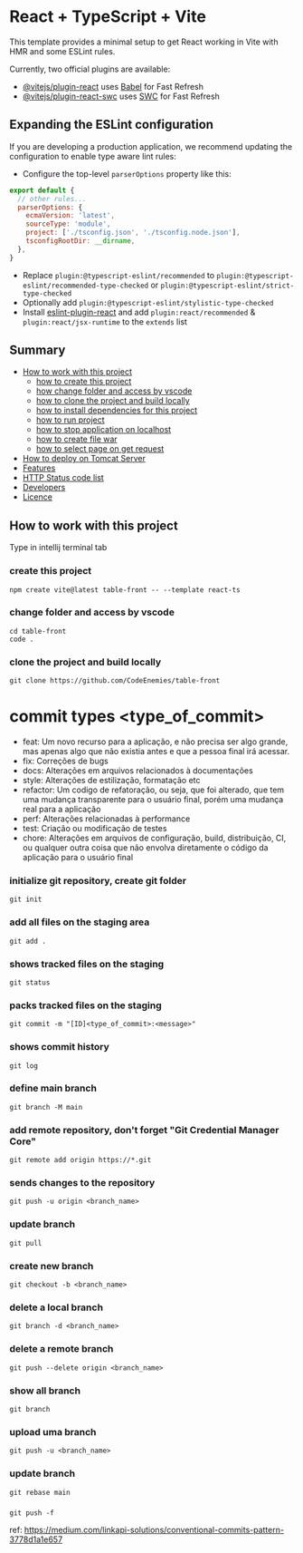 # React + TypeScript + Vite

This template provides a minimal setup to get React working in Vite with HMR and some ESLint rules.

Currently, two official plugins are available:

- [@vitejs/plugin-react](https://github.com/vitejs/vite-plugin-react/blob/main/packages/plugin-react/README.md) uses [Babel](https://babeljs.io/) for Fast Refresh
- [@vitejs/plugin-react-swc](https://github.com/vitejs/vite-plugin-react-swc) uses [SWC](https://swc.rs/) for Fast Refresh

## Expanding the ESLint configuration

If you are developing a production application, we recommend updating the configuration to enable type aware lint rules:

- Configure the top-level `parserOptions` property like this:

```js
export default {
  // other rules...
  parserOptions: {
    ecmaVersion: 'latest',
    sourceType: 'module',
    project: ['./tsconfig.json', './tsconfig.node.json'],
    tsconfigRootDir: __dirname,
  },
}
```

- Replace `plugin:@typescript-eslint/recommended` to `plugin:@typescript-eslint/recommended-type-checked` or `plugin:@typescript-eslint/strict-type-checked`
- Optionally add `plugin:@typescript-eslint/stylistic-type-checked`
- Install [eslint-plugin-react](https://github.com/jsx-eslint/eslint-plugin-react) and add `plugin:react/recommended` & `plugin:react/jsx-runtime` to the `extends` list

## Summary
* [How to work with this project](#how-to-work-with-this-project)
  - [how to create this project](#how-to-create-this-project)
  - [how change folder and access by vscode](#how-change-folder-and-access-by-vscode)
  - [how to clone the project and build locally](#how-to-clone-the-project-and-build-locally)
  - [how to install dependencies for this project](#how-to-install-dependencies-for-this-project)
  - [how to run project](#how-to-run-project)
  - [how to stop application on localhost](#how-to-stop-application-on-localhost)
  - [how to create file war](#how-to-create-file-war)
  - [how to select page on get request](#how-to-select-page-on-get-request)
* [How to deploy on Tomcat Server](#how-to-deploy-on-tomcat-server)
* [Features](#features)
* [HTTP Status code list](#http-status-code-list)
* [Developers](#developers)
* [Licence](#licence)

## How to work with this project
Type in intellij terminal tab

### create this project
```
npm create vite@latest table-front -- --template react-ts
```
### change folder and access by vscode
```
cd table-front
code .
```
### clone the project and build locally
```
git clone https://github.com/CodeEnemies/table-front
```

# commit types <type_of_commit>
* feat: Um novo recurso para a aplicação, e não precisa ser algo grande, mas apenas algo que não existia antes e que a pessoa final irá acessar.
* fix: Correções de bugs
* docs: Alterações em arquivos relacionados à documentações
* style: Alterações de estilização, formatação etc
* refactor: Um codigo de refatoração, ou seja, que foi alterado, que tem uma mudança transparente para o usuário final, porém uma mudança real para a aplicação
* perf: Alterações relacionadas à performance
* test: Criação ou modificação de testes
* chore: Alterações em arquivos de configuração, build, distribuição, CI, ou qualquer outra coisa que não envolva diretamente o código da aplicação para o usuário final

### initialize git repository, create git folder
```
git init
```
### add all files on the staging area
```
git add .
```
### shows tracked files on the staging
```
git status
```
### packs tracked files on the staging
```
git commit -m "[ID]<type_of_commit>:<message>"
```
### shows commit history
```
git log
```
### define main branch
```
git branch -M main
```
### add remote repository, don't forget "Git Credential Manager Core"
```
git remote add origin https://*.git
```
### sends changes to the repository
```
git push -u origin <branch_name>
```
### update branch
```
git pull
```
### create new branch
```
git checkout -b <branch_name>
```
### delete a local branch
```
git branch -d <branch_name>
```
### delete a remote branch
```
git push --delete origin <branch_name>
```
### show all branch
```
git branch
```
### upload uma branch
```
git push -u <branch_name>
```
### update branch
```
git rebase main
```
### 
```
git push -f
```

ref: https://medium.com/linkapi-solutions/conventional-commits-pattern-3778d1a1e657